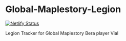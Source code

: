# Global-Maplestory-Legion
[![Netlify Status](https://api.netlify.com/api/v1/badges/8b647185-f283-4d94-9d48-befcb2be3c53/deploy-status)](https://app.netlify.com/sites/vialgms/deploys)

Legion Tracker for Global Maplestory Bera player Vial
